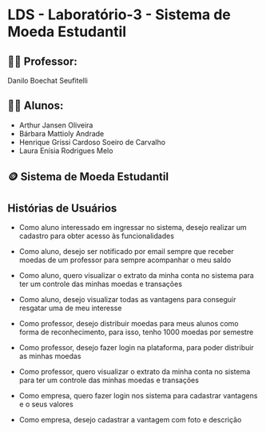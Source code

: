 # LDS - Laboratório-3 - Sistema de Moeda Estudantil

## 👨‍🏫 Professor:
Danilo Boechat Seufitelli

## 👨‍💻 Alunos:
* Arthur Jansen Oliveira  
* Bárbara Mattioly Andrade  
* Henrique Grissi Cardoso Soeiro de Carvalho
* Laura Enísia Rodrigues Melo

## 🪙 Sistema de Moeda Estudantil

## Histórias de Usuários 

* Como aluno interessado em ingressar no sistema, desejo realizar um cadastro para obter acesso às funcionalidades

* Como aluno, desejo ser notificado por email sempre que receber moedas de um professor para sempre acompanhar o meu saldo 

* Como aluno,  quero visualizar o extrato da minha conta no sistema para ter um controle das minhas moedas e transações

* Como aluno, desejo visualizar todas as vantagens para conseguir resgatar uma de meu interesse

* Como professor, desejo distribuir moedas para meus alunos como forma de reconhecimento, para isso, tenho 1000 moedas por semestre 

* Como professor, desejo fazer login na plataforma, para poder distribuir as minhas moedas

* Como professor,  quero visualizar o extrato da minha conta no sistema para ter um controle das minhas moedas e transações

* Como empresa, quero fazer login nos sistema para cadastrar vantagens e o seus valores

* Como empresa, desejo cadastrar a vantagem com foto e descrição


